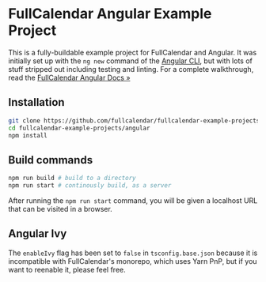 
# FullCalendar Angular Example Project

This is a fully-buildable example project for FullCalendar and Angular. It was initially set up with the `ng new` command of the [Angular CLI], but with lots of stuff stripped out including testing and linting. For a complete walkthrough, read the [FullCalendar Angular Docs &raquo;](https://fullcalendar.io/docs/angular)

## Installation

```bash
git clone https://github.com/fullcalendar/fullcalendar-example-projects.git
cd fullcalendar-example-projects/angular
npm install
```

## Build commands

```bash
npm run build # build to a directory
npm run start # continously build, as a server
```

After running the `npm run start` command, you will be given a localhost URL that can be visited in a browser.


## Angular Ivy

The `enableIvy` flag has been set to `false` in `tsconfig.base.json` because it is incompatible with FullCalendar's monorepo, which uses Yarn PnP, but if you want to reenable it, please feel free.


[Angular CLI]: https://cli.angular.io/
